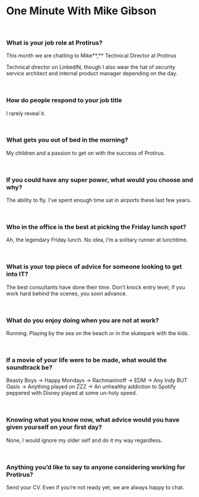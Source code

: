 # One Minute With Mike Gibson

</br>

### What is your job role at Protirus?

This month we are chatting to Mike**,** Technical Director at Protirus

Technical director on LinkedIN, though I also wear the hat of security service architect and internal product manager depending on the day. 

</br>

### How do people respond to your job title

I rarely reveal it.

</br>

### What gets you out of bed in the morning?

My children and a passion to get on with the success of Protirus.

</br>

### If you could have any super power, what would you choose and why?

The ability to fly. I’ve spent enough time sat in airports these last few years.

</br>

### Who in the office is the best at picking the Friday lunch spot?

Ah, the legendary Friday lunch. No idea, I’m a solitary runner at lunchtime.

</br>

### What is your top piece of advice for someone looking to get into IT?

The best consultants have done their time. Don’t knock entry level, if you work hard behind the scenes, you soon advance.

</br>

### What do you enjoy doing when you are not at work?

Running. Playing by the sea on the beach or in the skatepark with the kids.

</br>

### If a movie of your life were to be made, what would the soundtrack be?

Beasty Boys -> Happy Mondays -> Rachmaninoff -> EDM -> Any Indy BUT Oasis -> Anything played on ZZZ -> An unhealthy addiction to Spotify peppered with Disney played at some
un-holy speed.

</br>

### Knowing what you know now, what advice would you have given yourself on your first day?

None, I would ignore my older self and do it my way regardless.

</br>

### Anything you’d like to say to anyone considering working for Protirus?

Send your CV. Even if you’re not ready yet, we are always happy to chat. 